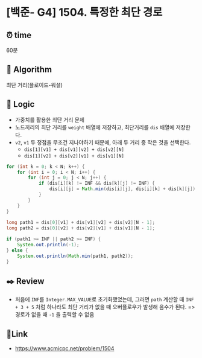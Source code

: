 
# [백준- G4] 1504. 특정한 최단 경로
## ⏰  **time**
60분

## :pushpin: **Algorithm**
최단 거리(플로이드-워셜)


## :round_pushpin: **Logic**

- 가중치를 활용한 최단 거리 문제
- 노드끼리의 최단 거리를 `weight` 배열에 저장하고, 최단거리를 `dis` 배열에 저장한다.
- `v2`, `v1` 두 정점을 무조건 지나야하기 때문에, 아래 두 거리 중 작은 것을 선택한다.
	- `dis[1][v1] + dis[v1][v2] + dis[v2][N]`
	- `dis[1][v2] + dis[v2][v1] + dis[v1][N]`

```java
for (int k = 0; k < N; k++) {
	for (int i = 0; i < N; i++) {
		for (int j = 0; j < N; j++) {
			if (dis[i][k] != INF && dis[k][j] != INF) {
				dis[i][j] = Math.min(dis[i][j], dis[i][k] + dis[k][j]);
			}
		}
	}
}
		
long path1 = dis[0][v1] + dis[v1][v2] + dis[v2][N - 1];
long path2 = dis[0][v2] + dis[v2][v1] + dis[v1][N - 1];

if (path1 >= INF || path2 >= INF) {
    System.out.println(-1);
} else {
    System.out.println(Math.min(path1, path2));
}
```

## :black_nib: **Review**
- 처음에 `INF`를 `Integer.MAX_VALUE`로 초기화했었는데, 그러면 `path` 계산할 때 `INF + 3 + 5` 처럼 하나라도 최단 거리가 없을 때 오버플로우가 발생해 음수가 된다.
=> 경로가 없을 때 `-1` 을 출력할 수 없음


## 📡**Link**
- https://www.acmicpc.net/problem/1504

